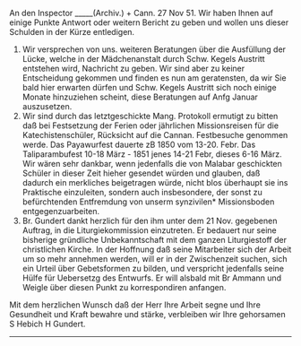 An den Inspector _____(Archiv.) +
 Cann. 27 Nov 51.
Wir haben Ihnen auf einige Punkte Antwort oder weitern Bericht zu geben und wollen uns dieser Schulden in der Kürze entledigen.
1) Wir versprechen von uns. weiteren Beratungen über die Ausfüllung der Lücke, welche in der Mädchenanstalt durch Schw. Kegels Austritt entstehen wird, Nachricht zu geben. Wir sind aber zu keiner Entscheidung gekommen und finden es nun am geratensten, da wir Sie bald hier erwarten dürfen und Schw. Kegels Austritt sich noch einige Monate hinzuziehen scheint, diese Beratungen auf Anfg Januar auszusetzen.
2) Wir sind durch das letztgeschickte Mang. Protokoll ermutigt zu bitten daß bei Festsetzung der Ferien oder jährlichen Missionsreisen für die Katechistenschüler, Rücksicht auf die Cannan. Festbesuche genommen werde. Das Payawurfest dauerte zB 1850 vom 13-20. Febr. Das Taliparambufest 10-18 März - 1851 jenes 14-21 Febr, dieses 6-16 März. Wir wären sehr dankbar, wenn jedenfalls die von Malabar geschickten Schüler in dieser Zeit hieher gesendet würden und glauben, daß dadurch ein merkliches beigetragen würde, nicht blos überhaupt sie ins Praktische einzuleiten, sondern auch insbesondere, der sonst zu befürchtenden Entfremdung von unserm synzivilen* Missionsboden entgegenzuarbeiten.
3) Br. Gundert dankt herzlich für den ihm unter dem 21 Nov. gegebenen Auftrag, in die Liturgiekommission einzutreten. Er bedauert nur seine bisherige gründliche Unbekanntschaft mit dem ganzen Liturgiestoff der christlichen Kirche. In der Hoffnung daß seine Mitarbeiter sich der Arbeit um so mehr annehmen werden, will er in der Zwischenzeit suchen, sich ein Urteil über Gebetsformen zu bilden, und verspricht jedenfalls seine Hülfe für Uebersetzg des Entwurfs. Er will alsbald mit Br Ammann und Weigle über diesen Punkt zu korrespondiren anfangen.

Mit dem herzlichen Wunsch daß der Herr Ihre Arbeit segne und Ihre Gesundheit und Kraft bewahre und stärke, verbleiben wir
 Ihre gehorsamen
 S Hebich
 H Gundert.
__________
